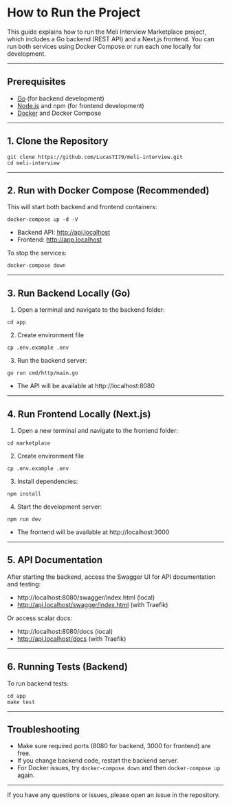 # How to Run the Project

This guide explains how to run the Meli Interview Marketplace project, which includes a Go backend (REST API) and a Next.js frontend. You can run both services using Docker Compose or run each one locally for development.

---

## Prerequisites

- [Go](https://golang.org/dl/) (for backend development)
- [Node.js](https://nodejs.org/) and npm (for frontend development)
- [Docker](https://www.docker.com/get-started) and Docker Compose

---

## 1. Clone the Repository

```
git clone https://github.com/LucasTI79/meli-interview.git
cd meli-interview
```

---

## 2. Run with Docker Compose (Recommended)

This will start both backend and frontend containers:

```
docker-compose up -d -V
```

- Backend API: http://api.localhost
- Frontend: http://app.localhost

To stop the services:

```
docker-compose down
```

---

## 3. Run Backend Locally (Go)

1. Open a terminal and navigate to the backend folder:

```
cd app
```

2. Create environment file

```
cp .env.example .env
```

3. Run the backend server:

```
go run cmd/http/main.go
```

- The API will be available at http://localhost:8080

---

## 4. Run Frontend Locally (Next.js)

1. Open a new terminal and navigate to the frontend folder:

```
cd marketplace
```

2. Create environment file

```
cp .env.example .env
```

3. Install dependencies:

```
npm install
```

4. Start the development server:

```
npm run dev
```

- The frontend will be available at http://localhost:3000

---

## 5. API Documentation

After starting the backend, access the Swagger UI for API documentation and testing:

- http://localhost:8080/swagger/index.html (local)
- http://api.localhost/swagger/index.html (with Traefik)

Or access scalar docs:

- http://localhost:8080/docs (local)
- http://api.localhost/docs (with Traefik)

---

## 6. Running Tests (Backend)

To run backend tests:

```
cd app
make test
```

---

## Troubleshooting

- Make sure required ports (8080 for backend, 3000 for frontend) are free.
- If you change backend code, restart the backend server.
- For Docker issues, try `docker-compose down` and then `docker-compose up` again.

---

If you have any questions or issues, please open an issue in the repository.
